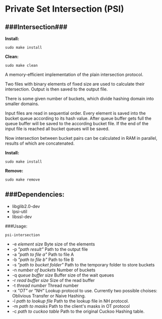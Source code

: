 # Private Set Intersection (PSI)
###Intersection###
---
__Install:__
```
sudo make install
```
__Clean:__ 
```
sudo make clean
```

A memory-efficient implementation of the plain intersection protocol.

Two files with binary elements of fixed size are used to calculate their 
intersection. Output is then saved to the output file.

There is some given number of buckets, which divide hashing domain into smaller 
domains.

Input files are read in sequential order. Every element is saved into the bucket 
queue according to its hash value. After queue buffer gets full the queue buffer 
will be saved to the according bucket file. If the end of the input file is 
reached all bucket queues will be saved.

Now intersection between bucket pairs can be calculated in RAM in parallel, 
results of which are concatenated.


__Install:__ 
```
sudo make install
```
__Remove:__ 
```
sudo make remove
```

###Dependencies:
---
 * libglib2.0-dev 
 * lpsi-util
 * libssl-dev

###Usage: 
```
psi-intersection
```
* -e _element size_ Byte size of the elements
* -p _"path result"_ Path to the output file
* -a _"path to file a"_ Path to file A
* -b _"path to file b"_ Path to file B
* -s _"path to bucket folder"_ Path to the temporary folder to store buckets
* -n _number of buckets_ Number of buckets
* -q _queue buffer size_ Buffer size of the wait queues
* -r _read buffer size_ Size of the read buffer
* -t _thread number_ Thread number
* -x _"OT" or "NH"_ Lookup protocol to use. Currently two possible choises: 
Oblivious Transfer or Naive Hashing.
* -l _path to lookup file_ Path to the lookup file in NH protocol.
* -m _path to masks_ Path to the client's masks in OT protocol
* -c _path to cuckoo table_  Path to the original Cuckoo Hashing table.